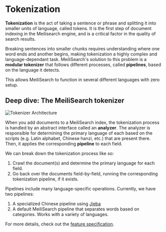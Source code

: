 # Tokenization

**Tokenization** is the act of taking a sentence or phrase and splitting it into smaller units of language, called tokens. It is the first step of document indexing in the Meilisearch engine, and is a critical factor in the quality of search results.

Breaking sentences into smaller chunks requires understanding where one word ends and another begins, making tokenization a highly complex and language-dependant task. MeiliSearch's solution to this problem is a **modular tokenizer** that follows different processes, called **pipelines**, based on the language it detects.

This allows MeiliSearch to function in several different languages with zero setup.

## Deep dive: The MeiliSearch tokenizer

![Tokenizer Architecture](https://user-images.githubusercontent.com/6482087/102896344-8560d200-4466-11eb-8cfe-b4ae8741093b.jpg)

When you add documents to a MeiliSearch index, the tokenization process is handled by an abstract interface called an **analyzer**. The analyzer is responsible for determining the primary language of each <clientGlossary word="field" /> based on the scripts (e.g. Latin alphabet, Chinese hanzi, etc.) that are present there. Then, it applies the corresponding **pipeline** to each field.

We can break down the tokenization process like so:

1. Crawl the document(s) and determine the primary language for each field.
2. Go back over the documents field-by-field, running the corresponding tokenization pipeline, if it exists.

Pipelines include many language-specific operations. Currently, we have two pipelines:

1. A specialized Chinese pipeline using [Jieba](https://github.com/messense/jieba-rs)
2. A default MeiliSearch pipeline that separates words based on categories. Works with a variety of languages.

For more details, check out the [feature specification](https://github.com/meilisearch/specifications/blob/master/text/0001-script-based-tokenizer.md).
